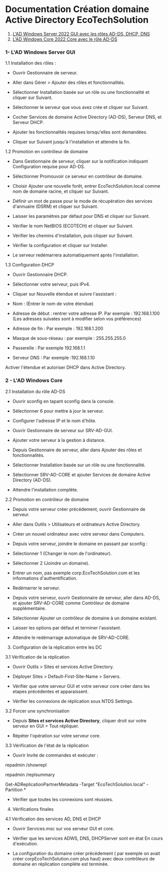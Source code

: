 # Documentation Création domaine Active Directory EcoTechSolution

1. [L'AD Windows Server 2022 GUI avec les rôles AD-DS, DHCP, DNS](#server)
2. [L'AD Windows Core 2022 Core avec le rôle AD-DS](#core)

### 1- L'AD Windows Server GUI
<span id="server"></span>

1.1 Installation des rôles :

  - Ouvrir Gestionnaire de serveur.

  - Aller dans Gérer > Ajouter des rôles et fonctionnalités.

  - Sélectionner Installation basée sur un rôle ou une fonctionnalité et cliquer sur Suivant.

  - Sélectionner le serveur que vous avez crée et cliquer sur Suivant.

  - Cocher Services de domaine Active Directory (AD-DS), Serveur DNS, et Serveur DHCP.

  - Ajouter les fonctionnalités requises lorsqu'elles sont demandées.

  - Cliquer sur Suivant jusqu'à l'installation et attendre la fin.

1.2 Promotion en contrôleur de domaine

  - Dans Gestionnaire de serveur, cliquer sur la notification indiquant Configuration requise pour AD-DS.

  - Sélectionner Promouvoir ce serveur en contrôleur de domaine.

  - Choisir Ajouter une nouvelle forêt, entrer EcoTechSolution.local comme nom de domaine racine, et cliquer sur Suivant.

  - Définir un mot de passe pour le mode de récupération des services d'annuaire (DSRM) et cliquer sur Suivant.

  - Laisser les paramètres par défaut pour DNS et cliquer sur Suivant.

  - Vérifier le nom NetBIOS (ECOTECH) et cliquer sur Suivant.

  - Vérifier les chemins d'installation, puis cliquer sur Suivant.

  - Vérifier la configuration et cliquer sur Installer.

  - Le serveur redémarrera automatiquement après l'installation.

1.3 Configuration DHCP

  - Ouvrir Gestionnaire DHCP.

  - Sélectionner votre serveur, puis IPv4.

  - Cliquer sur Nouvelle étendue et suivre l'assistant :

  - Nom : (Entrer le nom de votre étendue)

  - Adresse de début : rentrer votre adresse IP. Par exemple : 192.168.1.100 (Les adresses suivates sont à modifier selon vos préférences)

  - Adresse de fin : Par exemple : 192.168.1.200

  - Masque de sous-réseau :  par exemple : 255.255.255.0

  - Passerelle : Par exemple  192.168.1.1

  - Serveur DNS : Par exemple :192.168.1.10

Activer l'étendue et autoriser DHCP dans Active Directory.

### 2 - L'AD Windows Core
<span id="core"></span>

2.1 Installation du rôle AD-DS

  - Ouvrir sconfig en tapant sconfig dans la console.

  - Sélectionner 6 pour mettre à jour le serveur.

  - Configurer l'adresse IP et le nom d'hôte.

  - Ouvrir Gestionnaire de serveur sur SRV-AD-GUI.

  - Ajouter votre serveur à la gestion à distance.

  - Depuis Gestionnaire de serveur, aller dans Ajouter des rôles et fonctionnalités.

  - Sélectionner Installation basée sur un rôle ou une fonctionnalité.

  - Sélectionner SRV-AD-CORE et ajouter Services de domaine Active Directory (AD-DS).

  - Attendre l'installation complète.

2.2 Promotion en contrôleur de domaine

  - Depuis votre serveur créer précédement, ouvrir Gestionnaire de serveur.

  - Aller dans Outils > Utilisateurs et ordinateurs Active Directory.

  - Créer un nouvel ordinateur avec votre serveur dans Computers.

  - Depuis votre serveur, joindre le domaine en passant par sconfig :

  - Sélectionner 1 (Changer le nom de l'ordinateur).

  - Sélectionner 2 (Joindre un domaine).

  - Entrer un nom, pas exemple corp.EcoTechSolution.com et les informations d'authentification.

  - Redémarrer le serveur.

  - Depuis votre serveur, ouvrir Gestionnaire de serveur, aller dans AD-DS, et ajouter SRV-AD-CORE comme Contrôleur de domaine supplémentaire.

  - Sélectionner Ajouter un contrôleur de domaine à un domaine existant.

  - Laisser les options par défaut et terminer l'assistant.

  - Attendre le redémarrage automatique de SRV-AD-CORE.

3. Configuration de la réplication entre les DC

3.1 Vérification de la réplication

  - Ouvrir Outils > Sites et services Active Directory.

  - Déployer Sites > Default-First-Site-Name > Servers.

  - Vérifier que votre serveur GUI et votre serveur core créer dans les etapes précédentes et apparaissent.

  - Vérifier les connexions de réplication sous NTDS Settings.

3.2 Forcer une synchronisation

  - Depuis **Sites et services Active Directory**, cliquer droit sur votre serveur en GUI > Tout répliquer.

  - Répéter l'opération sur votre serveur core.

3.3 Vérification de l'état de la réplication

  - Ouvrir Invite de commandes et exécuter :

repadmin /showrepl

repadmin /replsummary

Get-ADReplicationPartnerMetadata -Target "EcoTechSolution.local" -Partition *

  - Vérifier que toutes les connexions sont réussies.

4. Vérifications finales

4.1 Vérification des services AD, DNS et DHCP

  - Ouvrir Services.msc sur vos serveur GUI et core.

  - Vérifier que les services ADWS, DNS, DHCPServer sont en état En cours d'exécution.

  - La configuration du domaine créer précédement ( par exemple on avait créer corpEcoTechSolution.com plus haut) avec deux contrôleurs de domaine en réplication complète est terminée.

